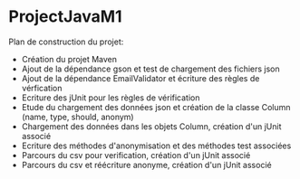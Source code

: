 # ProjectJavaM1

Plan de construction du projet: 

 - Création du projet Maven
 - Ajout de la dépendance gson et test de chargement des fichiers json
 - Ajout de la dépendance EmailValidator et écriture des règles de vérfication
 - Ecriture des jUnit pour les règles de vérification
 - Etude du chargement des données json et création de la classe Column (name, type, should, anonym)
 - Chargement des données dans les objets Column, création d'un jUnit associé
 - Ecriture des méthodes d'anonymisation et des méthodes test associées
 - Parcours du csv pour verification, création d'un jUnit associé
 - Parcours du csv et réécriture anonyme, création d'un jUnit associé
